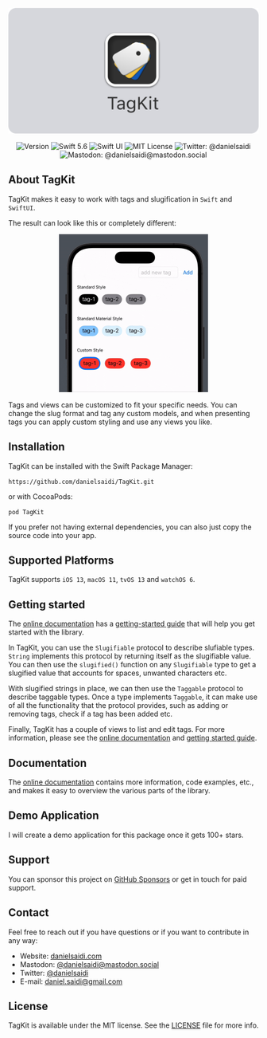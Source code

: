 <p align="center">
    <img src ="Resources/Logo_GitHub.png" alt="TagKit Logo" title="TagKit" width=600 />
</p>

<p align="center">
    <img src="https://img.shields.io/github/v/release/danielsaidi/TagKit?color=%2300550&sort=semver" alt="Version" />
    <img src="https://img.shields.io/badge/Swift-5.6-orange.svg" alt="Swift 5.6" />
    <img src="https://img.shields.io/badge/platform-SwiftUI-blue.svg" alt="Swift UI" title="Swift UI" />
    <img src="https://img.shields.io/github/license/danielsaidi/TagKit" alt="MIT License" />
    <img src="https://img.shields.io/twitter/url?label=Twitter&style=social&url=https%3A%2F%2Ftwitter.com%2Fdanielsaidi" alt="Twitter: @danielsaidi" title="Twitter: @danielsaidi" />
    <img src="https://img.shields.io/mastodon/follow/000253346?label=mastodon&style=social" alt="Mastodon: @danielsaidi@mastodon.social" title="Mastodon: @danielsaidi@mastodon.social" />
</p>


## About TagKit

TagKit makes it easy to work with tags and slugification in `Swift` and `SwiftUI`. 

The result can look like this or completely different: 

<p align="center">
    <img src="Resources/Demo.gif" width=300 />
</p>

Tags and views can be customized to fit your specific needs. You can change the slug format and tag any custom models, and when presenting tags you can apply custom styling and use any views you like.



## Installation

TagKit can be installed with the Swift Package Manager:

```
https://github.com/danielsaidi/TagKit.git
```

or with CocoaPods:

```
pod TagKit
```

If you prefer not having external dependencies, you can also just copy the source code into your app.



## Supported Platforms

TagKit supports `iOS 13`, `macOS 11`, `tvOS 13` and `watchOS 6`.



## Getting started

The [online documentation][Documentation] has a [getting-started guide][Getting-Started] that will help you get started with the library.

In TagKit, you can use the `Slugifiable` protocol to describe slufiable types. `String` implements this protocol by returning itself as the slugifiable value. You can then use the `slugified()` function on any `Slugifiable` type to get a slugified value that accounts for spaces, unwanted characters etc.

With slugified strings in place, we can then use the `Taggable` protocol to describe taggable types. Once a type implements `Taggable`, it can make use of all the functionality that the protocol provides, such as adding or removing tags, check if a tag has been added etc.

Finally, TagKit has a couple of views to list and edit tags. For more information, please see the [online documentation][Documentation] and [getting started guide][Getting-Started].



## Documentation

The [online documentation][Documentation] contains more information, code examples, etc., and makes it easy to overview the various parts of the library. 



## Demo Application

I will create a demo application for this package once it gets 100+ stars.



## Support

You can sponsor this project on [GitHub Sponsors][Sponsors] or get in touch for paid support. 



## Contact

Feel free to reach out if you have questions or if you want to contribute in any way:

* Website: [danielsaidi.com][Website]
* Mastodon: [@danielsaidi@mastodon.social][Mastodon]
* Twitter: [@danielsaidi][Twitter]
* E-mail: [daniel.saidi@gmail.com][Email]



## License

TagKit is available under the MIT license. See the [LICENSE][License] file for more info.



[Email]: mailto:daniel.saidi@gmail.com
[Website]: https://www.danielsaidi.com
[Twitter]: https://www.twitter.com/danielsaidi
[Mastodon]: https://mastodon.social/@danielsaidi
[Sponsors]: https://github.com/sponsors/danielsaidi

[Documentation]: https://danielsaidi.github.io/TagKit/documentation/tagkit/
[Getting-Started]: https://danielsaidi.github.io/TagKit/documentation/tagkit/getting-started
[License]: https://github.com/danielsaidi/TagKit/blob/master/LICENSE
